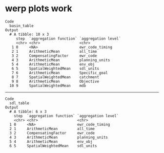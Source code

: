 # werp plots work

    Code
      basin_table
    Output
      # A tibble: 10 x 3
         step  `aggregation function` `aggregation level`
         <chr> <chr>                  <chr>              
       1 0     <NA>                   ewr_code_timing    
       2 1     ArithmeticMean         all_time           
       3 2     CompensatingFactor     ewr_code           
       4 3     ArithmeticMean         planning_units     
       5 4     ArithmeticMean         env_obj            
       6 5     SpatialWeightedMean    sdl_units          
       7 6     ArithmeticMean         Specific_goal      
       8 7     SpatialWeightedMean    catchment          
       9 8     ArithmeticMean         Objective          
      10 9     SpatialWeightedMean    mdb                

---

    Code
      sdl_table
    Output
      # A tibble: 6 x 3
        step  `aggregation function` `aggregation level`
        <chr> <chr>                  <chr>              
      1 0     <NA>                   ewr_code_timing    
      2 1     ArithmeticMean         all_time           
      3 2     CompensatingFactor     ewr_code           
      4 3     ArithmeticMean         planning_units     
      5 4     ArithmeticMean         env_obj            
      6 5     SpatialWeightedMean    sdl_units          

